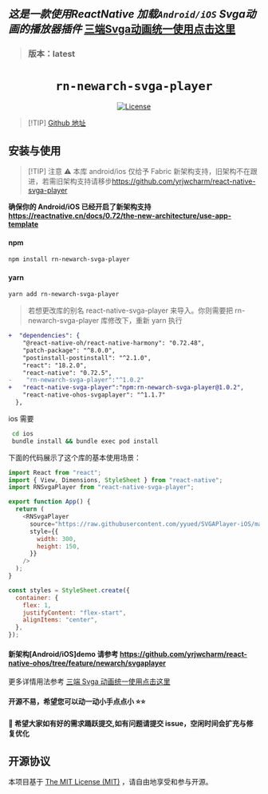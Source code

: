 ## ***这是一款使用ReactNative  加载`Android/iOS` Svga动画的播放器插件*** [三端Svga动画统一使用点击这里](https://github.com/yrjwcharm/react-native-ohos/tree/feature/rnoh/svgaplayer)

> ### 版本：latest

<p align="center">
  <h1 align="center"> <code>rn-newarch-svga-player</code> </h1>
</p>
<p align="center">
    <a href="https://github.com/wonday/react-native-pdf/blob/master/LICENSE">
        <img src="https://img.shields.io/badge/license-MIT-green.svg" alt="License" />
    </a>
</p>

> [!TIP] [Github 地址](https://github.com/yrjwcharm/rn-newarch-svga-player)

## 安装与使用

> [!TIP] 注意 ⚠️ 本库 android/ios 仅给予 Fabric 新架构支持，旧架构不在跟进，若需旧架构支持请移步<https://github.com/yrjwcharm/react-native-svga-player>

**确保你的 Android/iOS 已经开启了新架构支持 <https://reactnative.cn/docs/0.72/the-new-architecture/use-app-template>**


#### **npm**

```bash
npm install rn-newarch-svga-player
```

#### **yarn**

```bash
yarn add rn-newarch-svga-player
```

> 若想更改库的别名 react-native-svga-player 来导入。你则需要把 rn-newarch-svga-player 库修改下，重新 yarn 执行

```diff
+  "dependencies": {
    "@react-native-oh/react-native-harmony": "0.72.48",
    "patch-package": "^8.0.0",
    "postinstall-postinstall": "^2.1.0",
    "react": "18.2.0",
    "react-native": "0.72.5",
-    "rn-newarch-svga-player":"^1.0.2"
+   "react-native-svga-player":"npm:rn-newarch-svga-player@1.0.2",
    "react-native-ohos-svgaplayer": "^1.1.7"
  },
```

ios 需要
```bash
 cd ios
 bundle install && bundle exec pod install
```

下面的代码展示了这个库的基本使用场景：

```js
import React from "react";
import { View, Dimensions, StyleSheet } from "react-native";
import RNSvgaPlayer from "react-native-svga-player";

export function App() {
  return (
    <RNSvgaPlayer
      source="https://raw.githubusercontent.com/yyued/SVGAPlayer-iOS/master/SVGAPlayer/Samples/Goddess.svga"
      style={{
        width: 300,
        height: 150,
      }}
    />
  );
}

const styles = StyleSheet.create({
  container: {
    flex: 1,
    justifyContent: "flex-start",
    alignItems: "center",
  },
});
```

#### 新架构[Android/iOS]demo 请参考 <https://github.com/yrjwcharm/react-native-ohos/tree/feature/newarch/svgaplayer>

更多详情用法参考 [三端 Svga 动画统一使用点击这里](https://github.com/yrjwcharm/react-native-ohos/tree/feature/rnoh/svgaplayer)


#### 开源不易，希望您可以动一动小手点点小 ⭐⭐

#### 👴 希望大家如有好的需求踊跃提交,如有问题请提交 issue，空闲时间会扩充与修复优化

## 开源协议

本项目基于 [The MIT License (MIT)](https://github.com/yrjwcharm/react-native-ohos-svgaplayer/blob/master/LICENSE) ，请自由地享受和参与开源。
